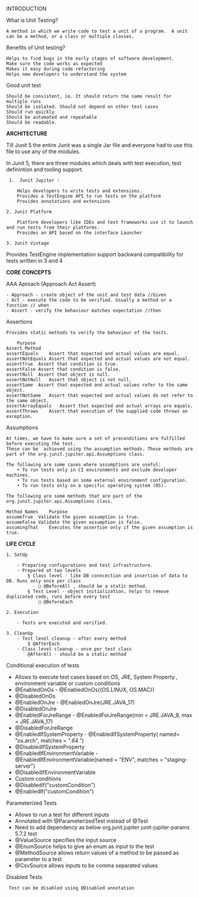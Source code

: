 ﻿INTRODUCTION

What is Unit Testing?
	
	A method in which we write code to test a unit of a program.  A unit can be a method, or a class or multiple classes.
	
Benefits of Unit testing?
	
	Helps to find bugs in the early stages of software development.
	Make sure the code works as expected
	Makes it easy during code refactoring
	Helps new developers to understand the system
	
Good unit test

	Should be consistent, ie. It should return the same result for multiple runs
	Should be isolated. Should not depend on other test cases
	Should run quickly
	Should be automated and repeatable
	Should be readable.

**ARCHITECTURE**
	
Till Junit 5 the entire Junit was a single Jar file and everyone had to use this file to use any of the modules.

In Junit 5, there are three modules which deals with test execution, test definintion and tooling support.


	 1.  Junit Jupiter : 
		
		Helps developers to write tests and extensions.
		Provides a TestEngine API to run tests on the platform
		Provides annotations and extensions
		
	2. Junit Platform
		
		Platform developers like IDEs and test frameworks use it to launch and run tests from their platforms.
		Provides an API based on the interface Launcher

	3. Junit Vintage

Provides TestEngine implementation support backward compatibility for tests written in 3 and 4

**CORE CONCEPTS**

AAA Aproach (Approach Act Assert)

	- Approach - create object of the unit and test data //Given
	- Act - execute the code to be verified. Usually a method or a function // when
	- Assert - verify the behaviour matches expectation //then


Assertions

	Provides static methods to verify the behaviour of the tests.
	
		Purpose
	Assert Method
	assertEquals	Assert that expected and actual values are equal.
	assertNotEquals	Assert that expected and actual values are not equal.
	assertTrue	Assert that condition is true.
	assertFalse	Assert that condition is false.
	assertNull	Assert that object is null.
	assertNotNull	Assert that object is not null.
	assertSame	Assert that expected and actual values refer to the same object.
	assertNotSame	Assert that expected and actual values do not refer to the same object.
	assertArrayEquals	Assert that expected and actual arrays are equals.
	assertThrows	Assert that execution of the supplied code throws an exception.
	


Assumptions

	At times, we have to make sure a set of preconditions are fulfilled before executing the test.
	These can be  achieved using the assumption methods. These methods are part of the org.junit.jupiter.api.Assumptions class.
	
	The following are some cases where assumptions are useful:
		• To run tests only in CI environments and exclude developer machines.
		• To run tests based on some external environment configuration.
		• To run tests only on a specific operating system (OS).
	
	The following are some methods that are part of the org.junit.jupiter.api.Assumptions class.
	
	Method Names	Purpose
	assumeTrue	Validate the given assumption is true.
	assumeFalse	Validate the given assumption is false.
	assumingThat	Executes the assertion only if the given assumption is true.

 **LIFE CYCLE**

 	1. SetUp

		- Preparing configurations and test infrastructure.
		- Prepared at two levels
			§ Class level - like DB conncection and insertion of data to DB. Runs only once per class
				□ @BeforeAll , should be a static method.
			§ Test Level - object initialization, helps to remove duplicated code, runs before every test
				□ @BeforeEach
			
	2. Execution

		- Tests are executed and verified.
		
	3. CleanUp
		- Test level cleanup - after every method
			§ @AfterEach
		- Class level cleanup - once per test class
			@AfterAll - should be a static method

Conditional execution of tests

- Allows to execute test cases based on OS, JRE, System Property , environment variable or custom conditions
- @EnabledOnOs - @EnabledOnOs({OS.LINUX, OS.MAC})
- @DisabledOnOs
- @EnabledOnJre - @EnabledOnJre(JRE.JAVA_17)
- @DisabledOnJre
- @EnabledForJreRange -  @EnabledForJreRange(min = JRE.JAVA_8, max = JRE.JAVA_17)
- @DisabledForJreRange
- @EnabledIfSystemProperty - @EnabledIfSystemProperty( named= "os.arch", matches = ".*64.*")
- @DisabledIfSystemProperty
- @EnabledIfEnvironmentVariable - @EnabledIfEnvironmentVariable(named = "ENV", matches = "staging-server")
- @DisabledIfEnvironmentVariable
- Custom conditions
- @DisabledIf("customCondition")
- @EnabledIf("customCondition")

Parameterized Tests

- Allows to run a test for different inputs
- Annotated with @ParameterizedTest instead of @Test
- Need to add dependency as below
       <dependency>
            <groupId>org.junit.jupiter</groupId>
            <artifactId>junit-jupiter-params</artifactId>
            <version>5.7.2</version>
            <scope>test</scope>
        </dependency>
- @ValueSource specifies the input source
- @EnumSource helps to give an enum as input to the test
- @MethodSource allows return values of a method to be passed as parameter to a test
- @CsvSource allows inputs to be comma separated values

Disabled Tests

	 Test can be disabled using @Disabled annotation




